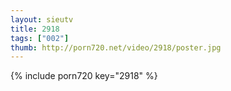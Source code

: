 ```yaml
--- 
layout: sieutv
title: 2918
tags: ["002"]
thumb: http://porn720.net/video/2918/poster.jpg
---
```

{% include porn720 key="2918" %} 
